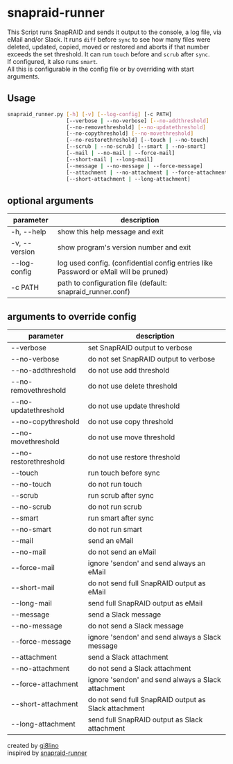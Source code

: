 # snapraid-runner

This Script runs SnapRAID and sends it output to the console, a log file, via eMail and/or Slack. It runs `diff` before `sync` to see how many files were deleted, updated, copied, moved or restored and aborts if that number exceeds the set threshold. It can run `touch` before and `scrub` after `sync`.  
If configured, it also runs `smart`.  
All this is configurable in the config file or by overriding with start arguments.

## Usage

```bash
snapraid_runner.py [-h] [-v] [--log-config] [-c PATH]
                   [--verbose | --no-verbose] [--no-addthreshold]
                   [--no-removethreshold] [--no-updatethreshold]
                   [--no-copythreshold] [--no-movethreshold]
                   [--no-restorethreshold] [--touch | --no-touch]
                   [--scrub | --no-scrub] [--smart | --no-smart]
                   [--mail | --no-mail | --force-mail]
                   [--short-mail | --long-mail]
                   [--message | --no-message | --force-message]
                   [--attachment | --no-attachment | --force-attachment]
                   [--short-attachment | --long-attachment]
```

## optional arguments

| parameter     | description                                                                          |
| ------------- | ------------------------------------------------------------------------------------ |
| -h, --help    | show this help message and exit                                                      |
| -v, --version | show program's version number and exit                                               |
| --log-config  | log used config. (confidential config entries like Password or eMail will be pruned) |
| -c PATH       | path to configuration file (default: snapraid_runner.conf)                           |

## arguments to override config

| parameter             | description                                                   |
| --------------------- | ------------------------------------------------------------- |
| --verbose             | set SnapRAID output to verbose                                |
| --no-verbose          | do not set SnapRAID output to verbose                         |
| --no-addthreshold     | do not use add threshold                                      |
| --no-removethreshold  | do not use delete threshold                                   |
| --no-updatethreshold  | do not use update threshold                                   |
| --no-copythreshold    | do not use copy threshold                                     |
| --no-movethreshold    | do not use move threshold                                     |
| --no-restorethreshold | do not use restore threshold                                  |
| --touch               | run touch before sync                                         |
| --no-touch            | do not run touch                                              |
| --scrub               | run scrub after sync                                          |
| --no-scrub            | do not run scrub                                              |
| --smart               | run smart after sync                                          |
| --no-smart            | do not run smart                                              |
| --mail                | send an eMail                                                 |
| --no-mail             | do not send an eMail                                          |
| --force-mail          | ignore 'sendon' and send always an eMail                      |
| --short-mail          | do not send full SnapRAID output as eMail                     |
| --long-mail           | send full SnapRAID output as eMail                            |
| --message             | send a Slack message                                          |
| --no-message          | do not send a Slack message                                   |
| --force-message       | ignore 'sendon' and send always a Slack message               |
| --attachment          | send a Slack attachment                                       |
| --no-attachment       | do not send a Slack attachment                                |
| --force-attachment    | ignore 'sendon' and send always a Slack attachment            |
| --short-attachment    | do not send full SnapRAID output as Slack attachment          |
| --long-attachment     | send full SnapRAID output as Slack attachment                 |

created by [gi8lino](https://github.com/gi8lino/snapraid-runner)  
inspired by [snapraid-runner](https://github.com/Chronial/snapraid-runner)
